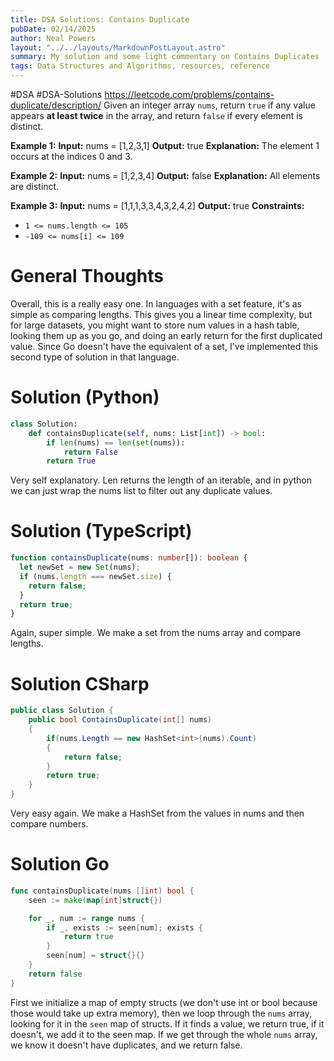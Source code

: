 ```yaml
---
title: DSA Solutions: Contains Duplicate
pubDate: 02/14/2025
author: Neal Powers
layout: "../../layouts/MarkdownPostLayout.astro"
summary: My solution and some light commentary on Contains Duplicates
tags: Data Structures and Algorithms, resources, reference
---
```


#DSA #DSA-Solutions
https://leetcode.com/problems/contains-duplicate/description/
Given an integer array `nums`, return `true` if any value appears **at least twice** in the array, and return `false` if every element is distinct.

**Example 1:**
**Input:** nums = [1,2,3,1]
**Output:** true
**Explanation:**
The element 1 occurs at the indices 0 and 3.

**Example 2:**
**Input:** nums = [1,2,3,4]
**Output:** false
**Explanation:**
All elements are distinct.

**Example 3:**
**Input:** nums = [1,1,1,3,3,4,3,2,4,2]
**Output:** true
**Constraints:**

- `1 <= nums.length <= 105`
- `-109 <= nums[i] <= 109`

# General Thoughts

Overall, this is a really easy one. In languages with a set feature, it's as simple as comparing lengths. This gives you a linear time complexity, but for large datasets, you might want to store num values in a hash table, looking them up as you go, and doing an early return for the first duplicated value. Since Go doesn't have the equivalent of a set, I've implemented this second type of solution in that language.

# Solution (Python)

```python
class Solution:
	def containsDuplicate(self, nums: List[int]) -> bool:
		if len(nums) == len(set(nums)):
			return False
		return True
```

Very self explanatory. Len returns the length of an iterable, and in python we can just wrap the nums list to filter out any duplicate values.

# Solution (TypeScript)

```typescript
function containsDuplicate(nums: number[]): boolean {
  let newSet = new Set(nums);
  if (nums.length === newSet.size) {
    return false;
  }
  return true;
}
```

Again, super simple. We make a set from the nums array and compare lengths.

# Solution CSharp

```C#
public class Solution {
    public bool ContainsDuplicate(int[] nums)
    {
        if(nums.Length == new HashSet<int>(nums).Count)
        {
            return false;
        }
        return true;
    }
}
```

Very easy again. We make a HashSet from the values in nums and then compare numbers.

# Solution Go

```go
func containsDuplicate(nums []int) bool {
    seen := make(map[int]struct{})

    for _, num := range nums {
        if _, exists := seen[num]; exists {
            return true
        }
        seen[num] = struct{}{}
    }
    return false
}
```

First we initialize a map of empty structs (we don't use int or bool because those would take up extra memory), then we loop through the `nums` array, looking for it in the `seen` map of structs. If it finds a value, we return true, if it doesn't, we add it to the seen map. If we get through the whole `nums` array, we know it doesn't have duplicates, and we return false.
